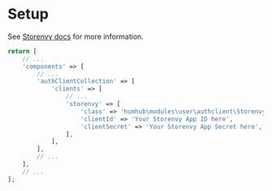 # Setup
See [Storenvy docs](https://developers.storenvy.com/authentication) for more information.

```php
return [
    // ...
    'components' => [
        // ...
        'authClientCollection' => [
            'clients' => [
                // ...
                'storenvy' => [
                    'class' => 'humhub\modules\user\authclient\Storenvy',
                    'clientId' => 'Your Storenvy App ID here',
                    'clientSecret' => 'Your Storenvy App Secret here',
                ],
            ],
        ],
        // ...
    ],
    // ...
];
```
